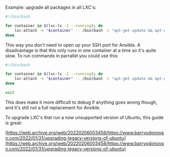 Example: upgrade all packages in all LXC's:
```sh
#!/bin/bash

for container in $(lxc-ls -1 --running); do
    lxc-attach -n "$container" -- /bin/bash -c "apt-get update && apt-get upgrade -y"
done
```

This way you don't need to open up your SSH port for Ansible.
A disadvantage is that this only runs in one container at a time so it's quite slow.
To run commands in parrallel you could use this:

```sh
#!/bin/bash

for container in $(lxc-ls -1 --running); do
    lxc-attach -n "$container" -- /bin/bash -c "apt-get update && apt-get upgrade -y" &
done

wait
```

This does make it more difficult to debug if anything goes wrong though, and it's still not a full replacement for Ansible.

To upgrade LXC's that run a now unsupported version of Ubuntu, this guide is great:

[https://web.archive.org/web/20220206003458/https://www.barryodonovan.com/2022/01/31/upgrading-legacy-versions-of-ubuntu](https://web.archive.org/web/20220206003458/https://www.barryodonovan.com/2022/01/31/upgrading-legacy-versions-of-ubuntu)
